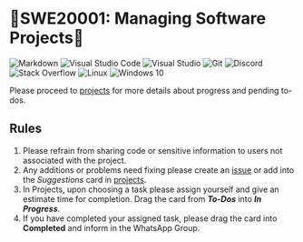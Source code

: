 # 🎄SWE20001: Managing Software Projects🎄
![Markdown](https://img.shields.io/badge/markdown-%23000000.svg?style=for-the-badge&logo=markdown&logoColor=white)
![Visual Studio Code](https://img.shields.io/badge/VisualStudioCode-0078d7.svg?style=for-the-badge&logo=visual-studio-code&logoColor=white)
![Visual Studio](https://img.shields.io/badge/VisualStudio-5C2D91.svg?style=for-the-badge&logo=visual-studio&logoColor=white)
![Git](https://img.shields.io/badge/git-%23F05033.svg?style=for-the-badge&logo=git&logoColor=white)
![Discord](https://img.shields.io/badge/%3CServer%3E-%237289DA.svg?style=for-the-badge&logo=discord&logoColor=white)
![Stack Overflow](https://img.shields.io/badge/-Stackoverflow-FE7A16?style=for-the-badge&logo=stack-overflow&logoColor=white)
![Linux](https://img.shields.io/badge/Linux-FCC624?style=for-the-badge&logo=linux&logoColor=black)
![Windows 10](https://img.shields.io/badge/Windows-0078D6?style=for-the-badge&logo=windows&logoColor=white)

Please proceed to [projects](https://github.com/JakeSiewJK64/SWE20001/projects/1) for more details about progress and pending to-dos.

## Rules
1. Please refrain from sharing code or sensitive information to users not associated with the project.
2. Any additions or problems need fixing please create an [issue](https://github.com/JakeSiewJK64/SWE20001/issues/new) or add into the _Suggestions_ card in [projects](https://github.com/JakeSiewJK64/SWE20001/projects/1).
3. In Projects, upon choosing a task please assign yourself and give an estimate time for completion. Drag the card from _**To-Dos**_ into _**In Progress**_.
4. If you have completed your assigned task, please drag the card into __**Completed**__ and inform in the WhatsApp Group.
